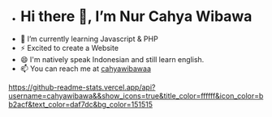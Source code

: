-   <h1>Hi there 👋, I’m Nur Cahya Wibawa</h1>
-  🔭 I’m currently learning Javascript & PHP
-  ⚡ Excited to create a Website
-  😄 I'm natively speak Indonesian and still learn english.
- 📫 You can reach me at <a href="https://www.instagram.com/cahyawibawaa/">cahyawibawaa</a>

https://github-readme-stats.vercel.app/api?username=cahyawibawa&&show_icons=true&title_color=ffffff&icon_color=bb2acf&text_color=daf7dc&bg_color=151515

<!---
cahyawibawa/cahyawibawa is a ✨ special ✨ repository because its `README.md` (this file) appears on your GitHub profile.
You can click the Preview link to take a look at your changes.
--->
